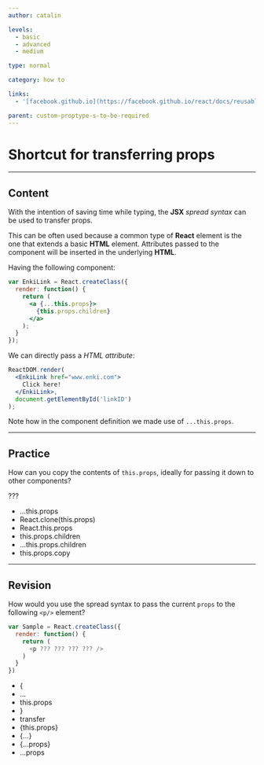 ```yaml
---
author: catalin

levels:
  - basic
  - advanced
  - medium

type: normal

category: how to

links:
  - '[facebook.github.io](https://facebook.github.io/react/docs/reusable-components.html#transferring-props-a-shortcut){website}'

parent: custom-proptype-s-to-be-required
---
```


# Shortcut for transferring props

---

## Content

With the intention of saving time while typing, the **JSX** _spread syntax_ can be used to transfer props.

This can be often used because a common type of **React** element is the one that extends a basic **HTML** element. Attributes passed to the component will be inserted in the underlying **HTML**.

Having the following component:

```jsx
var EnkiLink = React.createClass({
  render: function() {
    return (
      <a {...this.props}>
        {this.props.children}
      </a>
    );
  }
});
```

We can directly pass a _HTML attribute_:

```jsx
ReactDOM.render(
  <EnkiLink href="www.enki.com">
    Click here!
  </EnkiLink>,
  document.getElementById('linkID')
);
```

Note how in the component definition we made use of `...this.props`.

---

## Practice

How can you copy the contents of `this.props`, ideally for passing it down to other components?

???

- ...this.props
- React.clone(this.props)
- React.this.props
- this.props.children
- ...this.props.children
- this.props.copy

---

## Revision

How would you use the spread syntax to pass the current `props` to the following `<p/>` element?

```javascript
var Sample = React.createClass({
  render: function() {
    return (
      <p ??? ??? ??? ??? />
    )
  }
})
```

- {
- ...
- this.props
- }
- transfer
- {this.props}
- {...}
- {...props}
- ...props
